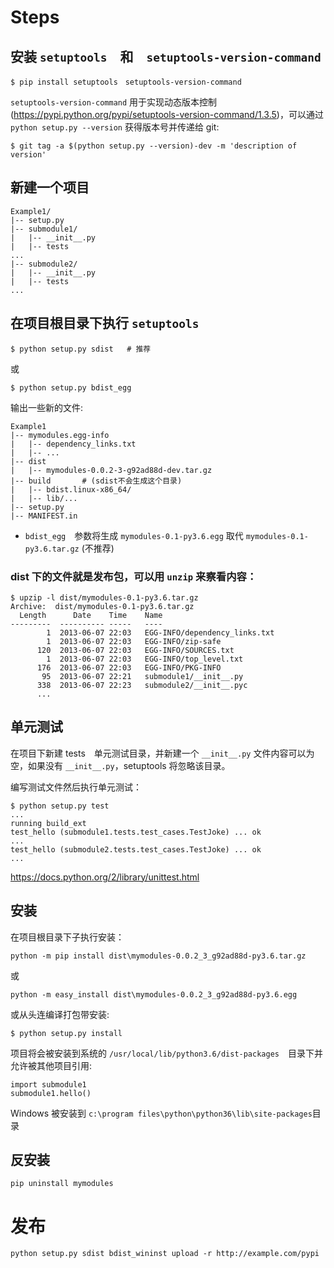 # Steps

## 安装 `setuptools`　和　`setuptools-version-command`
```
$ pip install setuptools　setuptools-version-command
```

`setuptools-version-command` 用于实现动态版本控制(https://pypi.python.org/pypi/setuptools-version-command/1.3.5)，可以通过　`python setup.py --version` 获得版本号并传递给 git:

```
$ git tag -a $(python setup.py --version)-dev -m 'description of version'
```

## 新建一个项目
```
Example1/
|-- setup.py
|-- submodule1/
|   |-- __init__.py
|   |-- tests
...
|-- submodule2/
|   |-- __init__.py
|   |-- tests
...
```

## 在项目根目录下执行 `setuptools`
```
$ python setup.py sdist   # 推荐
```
或

```
$ python setup.py bdist_egg
```

输出一些新的文件:
```
Example1
|-- mymodules.egg-info
|   |-- dependency_links.txt
|   |-- ...
|-- dist
|   |-- mymodules-0.0.2-3-g92ad88d-dev.tar.gz
|-- build       # (sdist不会生成这个目录)
|   |-- bdist.linux-x86_64/
|   |-- lib/...
|-- setup.py
|-- MANIFEST.in
```

* `bdist_egg`　参数将生成 `mymodules-0.1-py3.6.egg` 取代 `mymodules-0.1-py3.6.tar.gz` (不推荐)

### dist  下的文件就是发布包，可以用 `unzip` 来察看内容：
```
$ upzip -l dist/mymodules-0.1-py3.6.tar.gz
Archive:  dist/mymodules-0.1-py3.6.tar.gz
  Length      Date    Time    Name
---------  ---------- -----   ----
        1  2013-06-07 22:03   EGG-INFO/dependency_links.txt
        1  2013-06-07 22:03   EGG-INFO/zip-safe
      120  2013-06-07 22:03   EGG-INFO/SOURCES.txt
        1  2013-06-07 22:03   EGG-INFO/top_level.txt
      176  2013-06-07 22:03   EGG-INFO/PKG-INFO
       95  2013-06-07 22:21   submodule1/__init__.py
      338  2013-06-07 22:23   submodule2/__init__.pyc
      ...
```

## 单元测试

在项目下新建 tests　单元测试目录，并新建一个 `__init__.py` 文件内容可以为空，如果没有 `__init__.py`，setuptools 将忽略该目录。

编写测试文件然后执行单元测试：
```
$ python setup.py test
...
running build_ext
test_hello (submodule1.tests.test_cases.TestJoke) ... ok
...
test_hello (submodule2.tests.test_cases.TestJoke) ... ok
...
```

https://docs.python.org/2/library/unittest.html

## 安装

在项目根目录下子执行安装：
```
python -m pip install dist\mymodules-0.0.2_3_g92ad88d-py3.6.tar.gz
```
或
```
python -m easy_install dist\mymodules-0.0.2_3_g92ad88d-py3.6.egg
```

或从头连编译打包带安装:

```
$ python setup.py install
```

项目将会被安装到系统的 `/usr/local/lib/python3.6/dist-packages`　目录下并允许被其他项目引用:
```
import submodule1
submodule1.hello()
```

Windows 被安装到 `c:\program files\python\python36\lib\site-packages`目录

## 反安装
```
pip uninstall mymodules
```

# 发布
```
python setup.py sdist bdist_wininst upload -r http://example.com/pypi
```
